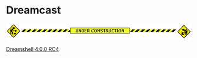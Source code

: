 # Dreamcast

<center>
  <img src="/assets/construction.gif" alt="under construction" />
</center>

[Dreamshell 4.0.0 RC4](https://github.com/ericmackrodt/the-eric-experiment/raw/master/contents/downloads/DreamShell_4.0.0_RC4_and_Boot_Loader.7z)